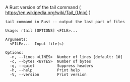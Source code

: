 A Rust version of the tail command ( https://en.wikipedia.org/wiki/Tail_(Unix) )

```
tail command in Rust -- output the last part of files

Usage: rtail [OPTIONS] <FILE>...

Arguments:
  <FILE>...  Input file(s)

Options:
  -n, --lines <LINES>  Number of lines [default: 10]
  -c, --bytes <BYTES>  Number of bytes
  -q, --quiet          Suppress headers
  -h, --help           Print help
  -V, --version        Print version
```
